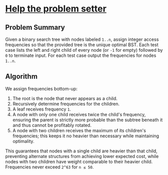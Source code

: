 # [Help the problem setter](https://www.spoj.com/problems/HELP/)

## Problem Summary
Given a binary search tree with nodes labeled `1..n`, assign integer access frequencies so that the provided tree is the unique optimal BST. Each test case lists the left and right child of every node (or `-1` for empty) followed by `0` to terminate input. For each test case output the frequencies for nodes `1..n`.

## Algorithm
We assign frequencies bottom-up:

1. The root is the node that never appears as a child.
2. Recursively determine frequencies for the children.
3. A leaf receives frequency `1`.
4. A node with only one child receives twice the child's frequency, ensuring the parent is strictly more probable than the subtree beneath it and thus cannot be profitably rotated.
5. A node with two children receives the maximum of its children's frequencies; this keeps it no heavier than necessary while maintaining optimality.

This guarantees that nodes with a single child are heavier than that child, preventing alternate structures from achieving lower expected cost, while nodes with two children have weight comparable to their heavier child. Frequencies never exceed `2^63` for `n ≤ 50`.

